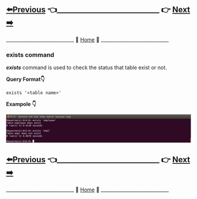 ## [:arrow_left:Previous]() :point_left:____________________________ :point_right:        [Next :arrow_right:]()

_____________________________ :door: [Home](https://github.com/maniram-yadav/HBase) :door: _____________________________

### exists command

**_exists_**  command is used to  check the status that table exist or not.


**Query Format:point_down:**

```
exists '<table name>'
```

**Exampole :point_down:**

![exists command](https://github.com/maniram-yadav/HBase/blob/master/images/exists.png)

## [:arrow_left:Previous]() :point_left:____________________________ :point_right:        [Next :arrow_right:]()

_____________________________ :door: [Home](https://github.com/maniram-yadav/HBase) :door: _____________________________
